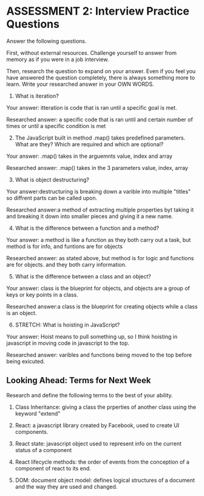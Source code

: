# ASSESSMENT 2: Interview Practice Questions

Answer the following questions.

First, without external resources. Challenge yourself to answer from memory as if you were in a job interview.

Then, research the question to expand on your answer. Even if you feel you have answered the question completely, there is always something more to learn. Write your researched answer in your OWN WORDS.

1. What is iteration?

  Your answer: itteration is code that is ran until a specific goal is met.

  Researched answer: a specific code that is ran until and certain number of times or until a specific condition is met



2. The JavaScript built in method .map() takes predefined parameters. What are they? Which are required and which are optional?

  Your answer: .map() takes in the arguemnts value, index and array

  Researched answer: .map() takes in the 3 parameters value, index, array



3. What is object destructuring?

  Your answer:destructuring is breaking down a varible into multiple "titles" so diffrent parts can be called upon.

  Researched answer:a method of extracting multiple properties byt taking it and breaking it down into smaller pieces and giving it a new name.



4. What is the difference between a function and a method?

  Your answer: a method is like a function as they both carry out a task, but method is for info, and funtions are for objects

  Researched answer: as stated above, but method is for logic and functions are for objects. and they both carry information.



5. What is the difference between a class and an object?

  Your answer: class is the blueprint for objects, and objects are a group of keys or key points in a class.

  Researched answer:a class is the blueprint for creating objects while a class is an object.



6. STRETCH: What is hoisting in JavaScript?

  Your answer: Hoist means to pull something up, so I think hoisting in javascript in moving code in javascript to the top.

  Researched answer: varibles and functions being moved to the top before being exicuted.



## Looking Ahead: Terms for Next Week

Research and define the following terms to the best of your ability.

1. Class Inheritance: giving a class the prperties of another class using the keyword "extend"

2. React: a javascript library created by Facebook, used to create UI components.

3. React state: javascript object used to represent info on the current status of a component

4. React lifecycle methods: the order of events from the conception of a component of react to its end.

5. DOM: document object model: defines logical structures of a document and the way they are used and changed.
